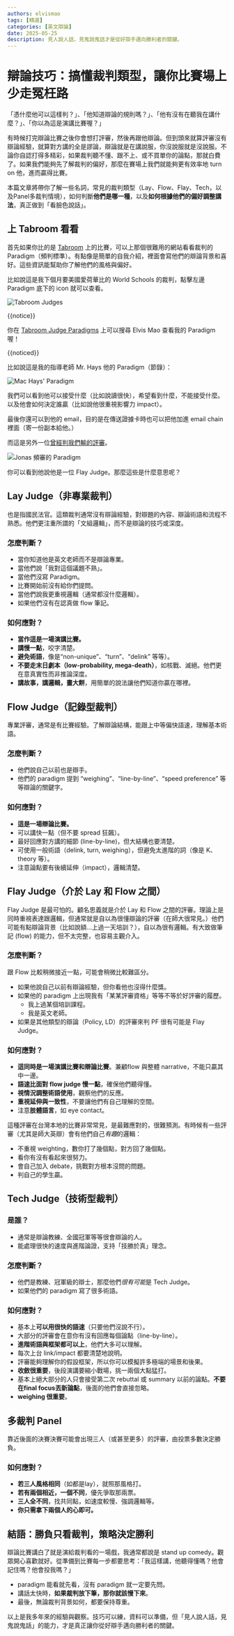 ```yaml
---
authors: elvismao
tags: [精選]
categories: [英文辯論]
date: 2025-05-25
description: 見人說人話，見鬼說鬼話才是從好辯手邁向勝利者的關鍵。
---
```


# 辯論技巧：搞懂裁判類型，讓你比賽場上少走冤枉路

「憑什麼他可以這樣判？」、「他知道辯論的規則嗎？」、「他有沒有在聽我在講什麼？」、「你以為這是演講比賽喔？」

有時候打完辯論比賽之後你會想打評審，然後再跟他辯論。但到頭來就算評審沒有辯論經驗，就算對方講的全是謬論，辯論就是在講說服，你沒說服就是沒說服。不論你自認打得多精彩，如果裁判聽不懂、跟不上、或不買單你的論點，那就白費了。如果我們能夠先了解裁判的偏好，那麼在賽場上我們就能夠更有效率地 turn on 他，進而贏得比賽。

本篇文章將帶你了解一些名詞，常見的裁判類型（Lay、Flow、Flay、Tech，以及Panel多裁判情境），如何判斷**他們是哪一種**，以及**如何根據他們的偏好調整講法**，真正做到「看臉色說話」。

## 上 Tabroom 看看

首先如果你比的是 [Tabroom](https://www.tabroom.com/) 上的比賽，可以上那個很難用的網站看看裁判的 Paradigm（頻判標準）。有點像是簡單的自我介紹，裡面會寫他們的辯論背景和喜好。這些資訊能幫助你了解他們的風格與偏好。

比如說這是我下個月要美國愛荷華比的 World Schools 的裁判，點擊左邊 Paradigm 底下的 icon 就可以查看。

![Tabroom Judges](tabroom.webp)

{{notice}}

你在 [Tabroom Judge Paradigms](https://www.tabroom.com/index/paradigm.mhtml) 上可以搜尋 Elvis Mao 查看我的 Paradigm 喔！

{{noticed}}

比如說這是我的指導老師 Mr. Hays 他的 Paradigm（節錄）：

![Mac Hays' Paradigm](hays.webp)

我們可以看到他可以接受什麼（比如說讀很快），希望看到什麼，不能接受什麼。以及他會如何決定誰贏（比如說他很重視影響力 impact）。

最後你還可以到他的 email，目的是在傳送證據卡時也可以把他加進 email chain 裡面（寄一份副本給他。）

而這是另外一位[曾經判我們輸的評審](/post/debate-chungHsin#過程)。

![Jonas 頻審的 Paradigm](jonas.webp)

你可以看到他說他是一位 Flay Judge。那麼這些是什麼意思呢？

## Lay Judge（非專業裁判）

也是指國民法官。這類裁判通常沒有辯論經驗，對辯題的內容、辯論術語和流程不熟悉。他們更注重所謂的「文組邏輯」，而不是辯論的技巧或深度。

### 怎麼判斷？

- 當你知道他是英文老師而不是辯論專業。
- 當他們說「我對這個議題不熟」。
- 當他們沒寫 Paradigm。
- 比賽開始前沒有給你們提問。
- 當他們說我更重視邏輯（通常都沒什麼邏輯）。
- 如果他們沒有在認真做 flow 筆記。

### 如何應對？

- **當作這是一場演講比賽。**
- **講慢一點**，咬字清楚。
- **避免術語**，像是“non-unique”、“turn”、“delink” 等等）。
- **不要走末日劇本（low-probability, mega-death）**，如核戰、滅絕。他們更在意真實性而非推論深度。
- **講故事，講邏輯，畫大餅**，用簡單的說法讓他們知道你贏在哪裡。

## Flow Judge（記錄型裁判）

專業評審，通常是有比賽經驗。了解辯論結構，能跟上中等偏快語速，理解基本術語。

### 怎麼判斷？

- 他們說自己以前也是辯手。
- 他們的 paradigm 提到 “weighing”、“line-by-line”、“speed preference” 等等辯論的關鍵字。

### 如何應對？

- **這是一場辯論比賽。**
- 可以講快一點（但不要 spread 狂飆）。
- 最好回應對方講的細節 (line-by-line)，但大結構也要清楚。
- 可使用一般術語（delink, turn, weighing），但避免太進階的詞（像是 K、theory 等）。
- 注意論點要有後續延伸（impact），邏輯清楚。

## Flay Judge（介於 Lay 和 Flow 之間）

Flay Judge 是最可怕的。顧名思義就是介於 Lay 和 Flow 之間的評審。理論上是同時重視表達跟邏輯，但通常就是自以為很懂辯論的評審（在師大很常見。）他們可能有點辯論背景（比如說額...上過一天培訓？），自以為很有邏輯。有大致做筆記 (flow) 的能力，但不太完整，也容易主觀介入。

### 怎麼判斷？

跟 Flow 比較稍微接近一點，可能會稍微比較難區分。

- 如果他說自己以前有辯論經驗，但你看他也沒得什麼獎。
- 如果他的 paradigm 上出現我有「某某評審資格」等等不等於好評審的履歷。
    - 我上過某個培訓課程。
    - 我是英文老師。
- 如果是其他類型的辯論（Policy, LD）的評審來判 PF 很有可能是 Flay Judge。

### 如何應對？

- **這同時是一場演講比賽和辯論比賽**。兼顧flow 與整體 narrative，不能只贏其中一邊。
- **語速比面對 flow judge 慢一點**，確保他們聽得懂。
- **視情況調整術語使用**，觀察他們的反應。
- **重視延伸與一致性**，不要讓他們有自己理解的空間。
- 注意**肢體語言**，如 eye contact。

這種評審在台灣本地的比賽非常常見，是最難應對的，很難預測。有時候有一些評審（尤其是師大英辯）會有他們自己*有趣*的邏輯：

- 不重視 weighting，數你打了幾個點，對方回了幾個點。
- 看你有沒有看起來很努力。
- 會自己加入 debate，挑戰對方根本沒問的問題。
- 判自己的學生贏。

## Tech Judge（技術型裁判）

### 是誰？

- 通常是辯論教練、全國冠軍等等很會辯論的人。
- 能處理很快的速度與進階論證，支持「技勝於真」理念。

### 怎麼判斷？

- 他們是教練、冠軍級的辯士，那麼他們*很有可能*是 Tech Judge。
- 如果他們的 paradigm 寫了很多術語。

### 如何應對？

- 基本上**可以用很快的語速**（只要他們沒說不行）。
- 大部分的評審會在意你有沒有回應每個論點（line-by-line）。
- **進階術語與框架都可以上**，他們大多可以理解。
- 每次上台 link/impact 都要清楚地說明。
- 評審能夠理解你的假設框架，所以你可以模擬許多極端的場景和後果。
- **收斂很重要**，後段演講要縮小戰場，挑一兩個大點猛打。
- 基本上絕大部分的人只會接受第二次 rebuttal 或 summary 以前的論點。**不要在final focus丟新論點**，後面的他們會直接忽略。
- **weighing 很重要**。

## 多裁判 Panel

靠近後面的決賽決賽可能會出現三人（或甚至更多）的評審，由投票多數決定勝負。

### 如何應對？

- **若三人風格相同**（如都是lay），就照那風格打。
- **若有兩個相近，一個不同**，優先爭取那兩票。
- **三人全不同**，找共同點，如速度較慢、強調邏輯等。
- **你只需拿下兩個人的心即可。**

## 結語：勝負只看裁判，策略決定勝利

辯論比賽講白了就是演給裁判看的一場戲，我通常都說是 stand up comedy。觀眾開心喜歡就好。從準備到比賽每一步都要思考：「我這樣講，他聽得懂嗎？他會記住嗎？他會投我嗎？」

- paradigm 能看就先看，沒有 paradigm 就一定要先問。
- 講話太快時，**如果裁判放下筆，那你就該慢下來**。
- 最後，無論裁判背景如何，都要保持尊重。

以上是我多年來的經驗與觀察。技巧可以練，資料可以準備，但「見人說人話，見鬼說鬼話」的能力，才是真正讓你從好辯手邁向勝利者的關鍵。
